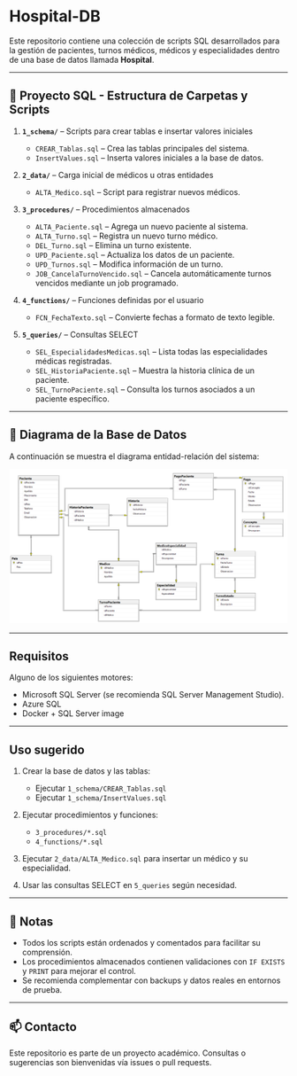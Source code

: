 # Hospital-DB

Este repositorio contiene una colección de scripts SQL desarrollados para la gestión de pacientes, turnos médicos, médicos y especialidades dentro de una base de datos llamada **Hospital**.

---

## 📁 Proyecto SQL - Estructura de Carpetas y Scripts

1. **`1_schema/`** – Scripts para crear tablas e insertar valores iniciales  
   - `CREAR_Tablas.sql` – Crea las tablas principales del sistema.  
   - `InsertValues.sql` – Inserta valores iniciales a la base de datos. 

2. **`2_data/`** – Carga inicial de médicos u otras entidades  
   - `ALTA_Medico.sql` – Script para registrar nuevos médicos.

3. **`3_procedures/`** – Procedimientos almacenados  
   - `ALTA_Paciente.sql` – Agrega un nuevo paciente al sistema.  
   - `ALTA_Turno.sql` – Registra un nuevo turno médico.  
   - `DEL_Turno.sql` – Elimina un turno existente.  
   - `UPD_Paciente.sql` – Actualiza los datos de un paciente.  
   - `UPD_Turnos.sql` – Modifica información de un turno.  
   - `JOB_CancelaTurnoVencido.sql` – Cancela automáticamente turnos vencidos mediante un job programado.

4. **`4_functions/`** – Funciones definidas por el usuario  
   - `FCN_FechaTexto.sql` – Convierte fechas a formato de texto legible.

5. **`5_queries/`** – Consultas SELECT  
   - `SEL_EspecialidadesMedicas.sql` – Lista todas las especialidades médicas registradas.  
   - `SEL_HistoriaPaciente.sql` – Muestra la historia clínica de un paciente.  
   - `SEL_TurnoPaciente.sql` – Consulta los turnos asociados a un paciente específico.


---

## 🧭 Diagrama de la Base de Datos

A continuación se muestra el diagrama entidad-relación del sistema:

![Database Diagram](database_diagram.png)


---

## Requisitos

Alguno de los siguientes motores:

- Microsoft SQL Server (se recomienda SQL Server Management Studio).
- Azure SQL
- Docker + SQL Server image


---

## Uso sugerido

1. Crear la base de datos y las tablas:
   - Ejecutar `1_schema/CREAR_Tablas.sql`
   - Ejecutar `1_schema/InsertValues.sql`

2. Ejecutar procedimientos y funciones:
   - `3_procedures/*.sql`
   - `4_functions/*.sql`

3. Ejecutar `2_data/ALTA_Medico.sql` para insertar un médico y su especialidad.

4. Usar las consultas SELECT en `5_queries` según necesidad.

---

## 📌 Notas

- Todos los scripts están ordenados y comentados para facilitar su comprensión.
- Los procedimientos almacenados contienen validaciones con `IF EXISTS` y `PRINT` para mejorar el control.
- Se recomienda complementar con backups y datos reales en entornos de prueba.

---

## 📫 Contacto

Este repositorio es parte de un proyecto académico. Consultas o sugerencias son bienvenidas vía issues o pull requests.

